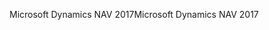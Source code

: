 <span data-ttu-id="dc3a7-101">Microsoft Dynamics NAV 2017</span><span class="sxs-lookup"><span data-stu-id="dc3a7-101">Microsoft Dynamics NAV 2017</span></span>